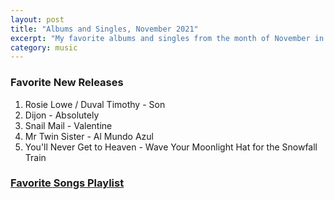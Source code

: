 ```yaml
---
layout: post
title: "Albums and Singles, November 2021"
excerpt: "My favorite albums and singles from the month of November in the 2021st year. "
category: music
---
```


### Favorite New Releases
1. Rosie Lowe / Duval Timothy - Son
2. Dijon - Absolutely
3. Snail Mail - Valentine
4. Mr Twin Sister - Al Mundo Azul
5. You'll Never Get to Heaven - Wave Your Moonlight Hat for the Snowfall Train

### <a href="https://open.spotify.com/playlist/3NcbtoIv8AuLpTQE6ieVCj" target="_blank" rel="noopener">Favorite Songs Playlist</a>
